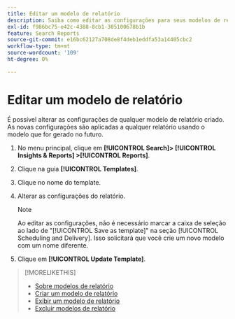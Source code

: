 ```yaml
---
title: Editar um modelo de relatório
description: Saiba como editar as configurações para seus modelos de relatório reutilizáveis.
exl-id: f986bc75-e42c-4388-8cb1-305100678b1b
feature: Search Reports
source-git-commit: e16bc62127a708de8f4deb1eddfa53a14405cbc2
workflow-type: tm+mt
source-wordcount: '109'
ht-degree: 0%

---
```


# Editar um modelo de relatório

É possível alterar as configurações de qualquer modelo de relatório criado. As novas configurações são aplicadas a qualquer relatório usando o modelo que for gerado no futuro.

1. No menu principal, clique em **[!UICONTROL Search]> [!UICONTROL Insights & Reports] >[!UICONTROL Reports]**.

1. Clique na guia **[!UICONTROL Templates]**.

1. Clique no nome do template.

1. Alterar as configurações do relatório.

   >[!NOTE]
   >
   > Ao editar as configurações, não é necessário marcar a caixa de seleção ao lado de &quot;[!UICONTROL Save as template]&quot; na seção [!UICONTROL Scheduling and Delivery]. Isso solicitará que você crie um novo modelo com um nome diferente.

1. Clique em **[!UICONTROL Update Template]**.

>[!MORELIKETHIS]
>
>* [Sobre modelos de relatório](template-about.md)
>* [Criar um modelo de relatório](template-create.md)
>* [Exibir um modelo de relatório](template-view.md)
>* [Excluir modelos de relatório](template-delete.md)
